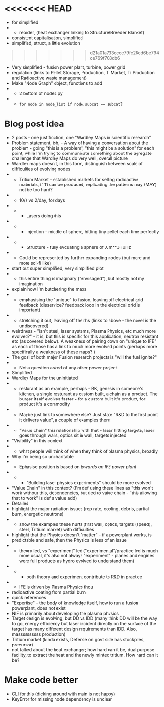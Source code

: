 <<<<<<< HEAD
=======
* for simplified
* * reorder, (heat exchanger linking to Structure/Breeder Blanket)
* consistent capitalisation, simplified
* simplified, struct, a little evolution
>>>>>>> d21a01a733ccce79fc28cd6be794ce769f708db6
* Very simplified - fusion power plant, turbine, power grid
* regulation (links to Pellet Storage, Production, Ti Market, Ti Production and Radioactive waste management)
* Make "Node Graph" object, functions to add 
* * 2 bottom of nodes.py
* * `for node in node_list if node.subcat == subcat`?
# Blog post idea
* 2 posts - one justification, one "Wardley Maps in scientific research"
* Problem statement, ish, - A way of having a conversation about the problem - going "this is a problem", "this might be a solution" for each point, while I'm trying to communicate something about the agregate challenge that Wardley Maps do very well, overall picture
* Wardley maps doesn't, in this form, distinguish between scale of difficulties of evolving nodes
* * Tritium Market - established markets for selling radioactive materials, if Ti can be produced, replicating the patterns may (MAY) not be too hard?
* * 10/s vs 2/day, for days
* * * Lasers doing this
* * * Injection - middle of sphere, hitting tiny pellet each time perfectly
* * * Structure - fully evcuating a sphere of X m**3 10Hz
* * Could be represented by further expanding nodes (but more and more sci-fi like)
* start out super simplified, very simplified plot
* * this entire thing is imaginary ("envisaged"), but mostly not my imagination
* explain how I'm butchering the maps
* * emphasising the "unique" to fusion, leaving off electrical grid feedback (disservice? feedback loop in the electrical grid is important)
* * stretching it out, leaving off the rhs (links to above - the novel is the undiscovered)
* weirdness - "isn't steel, laser systems, Plasma Physics, etc much more evolved?" - it is, but this is specific for this application, neutron resistant etc (as covered below). A weakness of pairing down on "unique to IFE" as each of those has a link to much more evolved points (perhaps more specifically a weakness of these maps? )
* The goal of both major Fusion research projects is "will the fuel ignite?"
* * Not a question asked of any other power project
* Simplified
* Wardley Maps for the uninitiated
* * resturant as an example, perhaps - BK, genesis in someone's kitchen, a single resturant as custom built, a chain as a product. The burger itself evolves faster - for a custom built it's product, for product it's a commodity
* * Maybe just link to somewhere else? Just state "R&D to the first point it delivers value", a couple of examples there
* * "Value chain" this relationship with that - laser hitting targets, laser goes through walls, optics sit in wall, targets injected
* "Visibility" in this context
* * what people will think of when they think of plasma physics, broadly
* Why I'm being so uncharitable
* * Ephasise position is based on *towards an IFE power plant*
* * * "Building laser physics experiments" should be more evolved
* "Value Chain" in this context? (I'm def using these lines as "this won't work without this, dependencies, but tied to value chain - "this allowing that to work" is def a value add)
* Detailed
* highlight the major radiation issues (rep rate, cooling, debris, partial burn, energetic neutrons)
* * show the examples these hurts (first wall, optics, targets (speed), steel, Tritium market) with difficulties
* highlight that the Physics doesn't "matter" - if a powerplant works, is predictable and safe, then the Physics is less of an issue
* * theory led, vs "experiment" led ("experimental"/practice led is much more usual, it's also not always "experiment" - planes and engines were full products as hydro evolved to understand them)
* * * both theory and experiment contribute to R&D in practice
* * IFE is driven by Plasma Physics thou
* radioactive coating from partial burn
* quick references
* "Expertise" - the body of knowledge itself, how to run a fusion powerplant, does not exist
* NIF is primarily about developing the plasma physics
* Target design is evolving, but DD vs IDD (many think DD will be the way to go, energy efficiency but laser incident directly on the surface of the target has many different design requirements than IDD. Also, massssssssss production)
* Tritium market (kinda exists, Defense on govt side has stockpiles, precursor)
* not talked about the heat exchanger; how hard can it be, dual purpose facility, to extract the heat and the newly minted tritium. How hard can it be?
# Make code better
* CLI for this (dicking around with main is not happy)
* KeyError for missing node dependency is unclear
